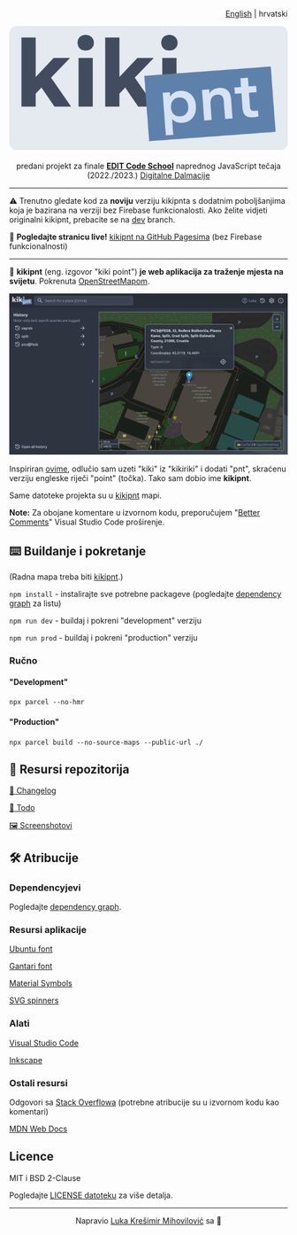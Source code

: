 <p align="right">
    <a href="./README.md">English</a> | hrvatski
</p>

<p align="center">
    <img src="./logo_std.svg">
    <br><br>
    predani projekt za finale <a href="https://digitalnadalmacija.hr/edit"><b>EDIT Code School</b></a> naprednog JavaScript tečaja (2022./2023.) <a href="https://digitalnadalmacija.hr">Digitalne Dalmacije</a>
</p>

---

:warning: Trenutno gledate kod za **noviju** verziju kikipnta s dodatnim poboljšanjima koja je bazirana na verziji bez Firebase funkcionalosti. Ako želite vidjeti originalni kikipnt, prebacite se na [dev](https://github.com/kresimirko/kikipnt/tree/dev) branch.

:link: **Pogledajte stranicu live!** [kikipnt na GitHub Pagesima](https://kresimirko.github.io/kikipnt/#/) (bez Firebase funkcionalnosti)

---

:pushpin: **kikipnt** (eng. izgovor "kiki point") **je web aplikacija za traženje mjesta na svijetu**. Pokrenuta [OpenStreetMapom](https://www.openstreetmap.org/).

![kikipnt screenshot](./screenshots/latest.png)

Inspiriran [ovime](https://github.com/ful1e5/Bibata_Cursor#what-does-bibata-mean), odlučio sam uzeti "kiki" iz "kikiriki" i dodati "pnt", skraćenu verziju engleske riječi "point" (točka). Tako sam dobio ime **kikipnt**.

Same datoteke projekta su u [kikipnt](./kikipnt/) mapi.

**Note:** Za obojane komentare u izvornom kodu, preporučujem "[Better Comments](https://marketplace.visualstudio.com/items?itemName=aaron-bond.better-comments)" Visual Studio Code proširenje.

## :keyboard: Buildanje i pokretanje

(Radna mapa treba biti [kikipnt](./kikipnt/).)

`npm install` - instalirajte sve potrebne packageve (pogledajte [dependency graph](https://github.com/kresimirko/kikipnt/network/dependencies) za listu)

`npm run dev` - buildaj i pokreni "development" verziju

`npm run prod` - buildaj i pokreni "production" verziju

### Ručno

#### "Development"

`npx parcel --no-hmr`

#### "Production"

`npx parcel build --no-source-maps --public-url ./`

## :page_with_curl: Resursi repozitorija

[:page_facing_up: Changelog](./CHANGELOG.md)

[:memo: Todo](./TODO.md)

[:framed_picture: Screenshotovi](./screenshots/)

## :hammer_and_wrench: Atribucije

### Dependencyjevi

Pogledajte [dependency graph](https://github.com/kresimirko/kikipnt/network/dependencies).

### Resursi aplikacije

[Ubuntu font](https://fonts.google.com/specimen/Ubuntu/)

[Gantari font](https://fonts.google.com/specimen/Gantari)

[Material Symbols](https://fonts.google.com/icons/)

[SVG spinners](https://github.com/n3r4zzurr0/svg-spinners/)

### Alati

[Visual Studio Code](https://code.visualstudio.com/)

[Inkscape](https://inkscape.org/)

### Ostali resursi

Odgovori sa [Stack Overflowa](https://stackoverflow.com/) (potrebne atribucije su u izvornom kodu kao komentari)

[MDN Web Docs](https://developer.mozilla.org/en-US/)

## Licence

MIT i BSD 2-Clause

Pogledajte [LICENSE datoteku](./LICENSE.txt) za više detalja.

---

<p align="center">
    Napravio <a href="https://kresimirko.github.io">Luka Krešimir Mihovilović</a> sa &#x1F499;
</p>
